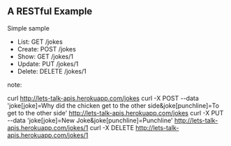 ##  A RESTful Example

Simple sample

* List: GET /jokes
* Create: POST /jokes
* Show: GET /jokes/1
* Update: PUT /jokes/1
* Delete: DELETE /jokes/1

note:

curl http://lets-talk-apis.herokuapp.com/jokes
curl -X POST --data 'joke[joke]=Why did the chicken get to the other side&joke[punchline]=To get to the other side' http://lets-talk-apis.herokuapp.com/jokes
curl -X PUT --data 'joke[joke]=New Joke&joke[punchline]=Punchline' http://lets-talk-apis.herokuapp.com/jokes/1
curl -X DELETE http://lets-talk-apis.herokuapp.com/jokes/1
